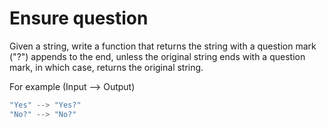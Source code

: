 # Ensure question

Given a string, write a function that returns the string with a question mark ("?") appends to the end, unless the original string ends with a question mark, in which case, returns the original string.

For example (Input --> Output)

```javascript
"Yes" --> "Yes?"
"No?" --> "No?"
```
